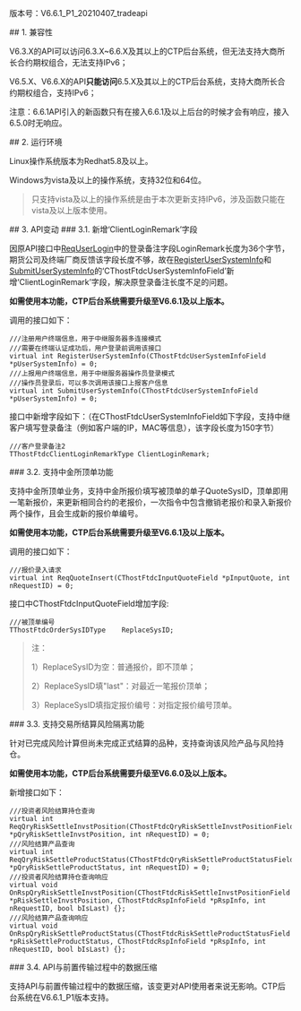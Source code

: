 <p>版本号：V6.6.1_P1_20210407_tradeapi</p>
<span class="anchor" id="c9b694a6-7ce8-48b1-ab49-91889f4e5ced"></span>
## 1. 兼容性
<p>V6.3.X的API可以访问6.3.X~6.6.X及其以上的CTP后台系统，但无法支持大商所长合约期权组合，无法支持IPv6；</p>
<p>V6.5.X、V6.6.X的API<strong>只能访问</strong>6.5.X及其以上的CTP后台系统，支持大商所长合约期权组合，支持IPv6；</p>
<p>注意：6.6.1API引入的新函数只有在接入6.6.1及以上后台的时候才会有响应，接入6.5.0时无响应。</p>
<span class="anchor" id="49171a2a-260b-4b1c-af20-8cf02249d307"></span>
## 2. 运行环境
<p>Linux操作系统版本为Redhat5.8及以上。</p>
<p>Windows为vista及以上的操作系统，支持32位和64位。</p>
<blockquote>
<p>只支持vista及以上的操作系统是由于本次更新支持IPv6，涉及函数只能在vista及以上版本使用。</p>
</blockquote>
<span class="anchor" id="922aa23b-76ae-4572-a818-33bf12e5d63d"></span>
## 3. API变动
<span class="anchor" id="cc8a10b3-bb14-4768-ac89-ba864da1f6f4"></span>
### 3.1. 新增‘ClientLoginRemark’字段
<p>因原API接口中<a href="../JYJK/CTHOSTFTDCTRADERSPI/REQUSERLOGIN/">ReqUserLogin</a>中的登录备注字段LoginRemark长度为36个字节，期货公司及终端厂商反馈该字段长度不够，故在<a href="../JYJK/CTHOSTFTDCTRADERSPI/REGISTERUSERSYSTEMINFO/">RegisterUserSystemInfo</a>和<a href="../JYJK/CTHOSTFTDCTRADERSPI/SUBMITUSERSYSTEMINFO/">SubmitUserSystemInfo</a>的‘CThostFtdcUserSystemInfoField’新增‘ClientLoginRemark’字段，解决原登录备注长度不足的问题。</p>
<p><strong>如需使用本功能，CTP后台系统需要升级至V6.6.1及以上版本。</strong></p>
<p>调用的接口如下：</p>
<pre><code>///注册用户终端信息，用于中继服务器多连接模式
///需要在终端认证成功后，用户登录前调用该接口
virtual int RegisterUserSystemInfo(CThostFtdcUserSystemInfoField *pUserSystemInfo) = 0;
///上报用户终端信息，用于中继服务器操作员登录模式
///操作员登录后，可以多次调用该接口上报客户信息
virtual int SubmitUserSystemInfo(CThostFtdcUserSystemInfoField *pUserSystemInfo) = 0;
</code></pre>
<p>接口中新增字段如下：（在CThostFtdcUserSystemInfoField如下字段，支持中继客户填写登录备注（例如客户端的IP，MAC等信息），该字段长度为150字节）</p>
<pre><code>///客户登录备注2
TThostFtdcClientLoginRemarkType ClientLoginRemark;
</code></pre>
<span class="anchor" id="089d4c46-1378-43fb-98b5-bde3dd9a003a"></span>
### 3.2. 支持中金所顶单功能
<p>支持中金所顶单业务，支持中金所报价填写被顶单的单子QuoteSysID，顶单即用一笔新报价，来更新相同合约的老报价，一次指令中包含撤销老报价和录入新报价两个操作，且会生成新的报价单编号。</p>
<p><strong>如需使用本功能，CTP后台系统需要升级至V6.6.1及以上版本。</strong></p>
<p>调用的接口如下：</p>
<pre><code>///报价录入请求
virtual int ReqQuoteInsert(CThostFtdcInputQuoteField *pInputQuote, int nRequestID) = 0;
</code></pre>
<p>接口中CThostFtdcInputQuoteField增加字段:</p>
<pre><code>///被顶单编号
TThostFtdcOrderSysIDType    ReplaceSysID;
</code></pre>
<blockquote>
<p>注：</p>
<p>1）ReplaceSysID为空：普通报价，即不顶单；</p>
<p>2）ReplaceSysID填"last"：对最近一笔报价顶单；</p>
<p>3）ReplaceSysID填指定报价编号：对指定报价编号顶单。</p>
</blockquote>
<span class="anchor" id="0e340a0f-3e9b-4449-9555-52be77e32e31"></span>
### 3.3. 支持交易所结算风险隔离功能
<p>针对已完成风险计算但尚未完成正式结算的品种，支持查询该风险产品与风险持仓。</p>
<p><strong>如需使用本功能，CTP后台系统需要升级至V6.6.0及以上版本。</strong></p>
<p>新增接口如下：</p>
<pre><code>///投资者风险结算持仓查询
virtual int ReqQryRiskSettleInvstPosition(CThostFtdcQryRiskSettleInvstPositionField *pQryRiskSettleInvstPosition, int nRequestID) = 0;
///风险结算产品查询
virtual int ReqQryRiskSettleProductStatus(CThostFtdcQryRiskSettleProductStatusField *pQryRiskSettleProductStatus, int nRequestID) = 0;
///投资者风险结算持仓查询响应
virtual void OnRspQryRiskSettleInvstPosition(CThostFtdcRiskSettleInvstPositionField *pRiskSettleInvstPosition, CThostFtdcRspInfoField *pRspInfo, int nRequestID, bool bIsLast) {};
///风险结算产品查询响应
virtual void OnRspQryRiskSettleProductStatus(CThostFtdcRiskSettleProductStatusField *pRiskSettleProductStatus, CThostFtdcRspInfoField *pRspInfo, int nRequestID, bool bIsLast) {};
</code></pre>
<span class="anchor" id="6afe7037-1e3b-4c35-9938-418f5b2f341a"></span>
### 3.4. API与前置传输过程中的数据压缩
<p>支持API与前置传输过程中的数据压缩，该变更对API使用者来说无影响。CTP后台系统在V6.6.1_P1版本支持。</p>
